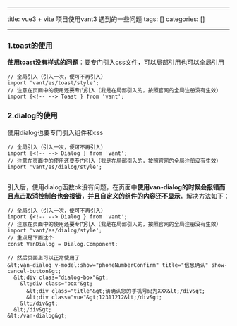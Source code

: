 
--- 
title:  vue3 + vite 项目使用vant3 遇到的一些问题 
tags: []
categories: [] 

---
### 1.toast的使用

**使用toast没有样式的问题**：要专门引入css文件，可以局部引用也可以全局引用

```
// 全局引入（引入一次，便可不再引入）
import 'vant/es/toast/style';
// 注意在页面中的使用还要专门引入（我是在局部引入的，按照官网的全局注册没有生效）
import {<!-- --> Toast } from 'vant';

```

### 2.dialog的使用

使用dialog也要专门引入组件和css

```
// 全局引入（引入一次，便可不再引入）
import {<!-- --> Dialog } from 'vant';
// 注意在页面中的使用还要专门引入（我是在局部引入的，按照官网的全局注册没有生效）
import 'vant/es/dialog/style';


```

引入后，使用dialog函数ok没有问题，在页面中**使用van-dialog的时候会报错而且点击取消控制台也会报错，并且自定义的组件的内容还不显示**，解决方法如下：

```
// 全局引入（引入一次，便可不再引入）
import {<!-- --> Dialog } from 'vant';
// 注意在页面中的使用还要专门引入（我是在局部引入的，按照官网的全局注册没有生效）
import 'vant/es/dialog/style';
// 重点是下面这个
const VanDialog = Dialog.Component;

// 然后页面上可以正常使用了
&lt;van-dialog v-model:show="phoneNumberConfirm" title="信息确认" show-cancel-button&gt;
  &lt;div class="dialog-box"&gt;
    &lt;div class="box"&gt;
      &lt;div class="title"&gt;请确认您的手机号码为XXX&lt;/div&gt;
      &lt;div class="vue"&gt;12311212&lt;/div&gt;
    &lt;/div&gt;
  &lt;/div&gt;
&lt;/van-dialog&gt;

```
